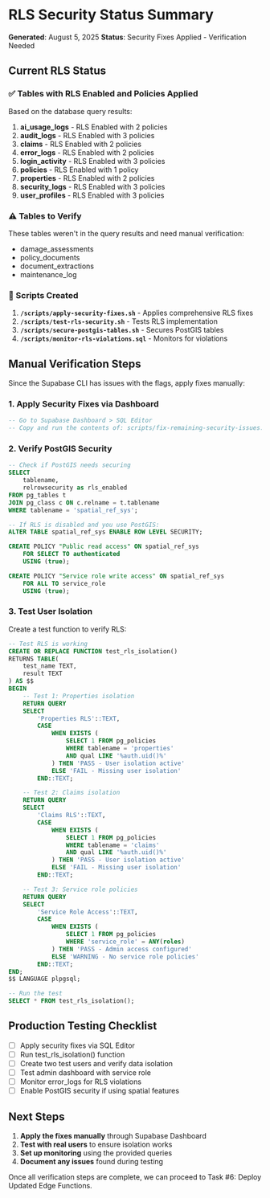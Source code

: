 # RLS Security Status Summary

**Generated**: August 5, 2025
**Status**: Security Fixes Applied - Verification Needed

## Current RLS Status

### ✅ Tables with RLS Enabled and Policies Applied

Based on the database query results:

1. **ai_usage_logs** - RLS Enabled with 2 policies
2. **audit_logs** - RLS Enabled with 3 policies
3. **claims** - RLS Enabled with 2 policies
4. **error_logs** - RLS Enabled with 2 policies
5. **login_activity** - RLS Enabled with 3 policies
6. **policies** - RLS Enabled with 1 policy
7. **properties** - RLS Enabled with 2 policies
8. **security_logs** - RLS Enabled with 3 policies
9. **user_profiles** - RLS Enabled with 3 policies

### ⚠️ Tables to Verify

These tables weren't in the query results and need manual verification:

- damage_assessments
- policy_documents
- document_extractions
- maintenance_log

### 🔧 Scripts Created

1. **`/scripts/apply-security-fixes.sh`** - Applies comprehensive RLS fixes
2. **`/scripts/test-rls-security.sh`** - Tests RLS implementation
3. **`/scripts/secure-postgis-tables.sh`** - Secures PostGIS tables
4. **`/scripts/monitor-rls-violations.sql`** - Monitors for violations

## Manual Verification Steps

Since the Supabase CLI has issues with the flags, apply fixes manually:

### 1. Apply Security Fixes via Dashboard

```sql
-- Go to Supabase Dashboard > SQL Editor
-- Copy and run the contents of: scripts/fix-remaining-security-issues.sql
```

### 2. Verify PostGIS Security

```sql
-- Check if PostGIS needs securing
SELECT
    tablename,
    relrowsecurity as rls_enabled
FROM pg_tables t
JOIN pg_class c ON c.relname = t.tablename
WHERE tablename = 'spatial_ref_sys';

-- If RLS is disabled and you use PostGIS:
ALTER TABLE spatial_ref_sys ENABLE ROW LEVEL SECURITY;

CREATE POLICY "Public read access" ON spatial_ref_sys
    FOR SELECT TO authenticated
    USING (true);

CREATE POLICY "Service role write access" ON spatial_ref_sys
    FOR ALL TO service_role
    USING (true);
```

### 3. Test User Isolation

Create a test function to verify RLS:

```sql
-- Test RLS is working
CREATE OR REPLACE FUNCTION test_rls_isolation()
RETURNS TABLE(
    test_name TEXT,
    result TEXT
) AS $$
BEGIN
    -- Test 1: Properties isolation
    RETURN QUERY
    SELECT
        'Properties RLS'::TEXT,
        CASE
            WHEN EXISTS (
                SELECT 1 FROM pg_policies
                WHERE tablename = 'properties'
                AND qual LIKE '%auth.uid()%'
            ) THEN 'PASS - User isolation active'
            ELSE 'FAIL - Missing user isolation'
        END::TEXT;

    -- Test 2: Claims isolation
    RETURN QUERY
    SELECT
        'Claims RLS'::TEXT,
        CASE
            WHEN EXISTS (
                SELECT 1 FROM pg_policies
                WHERE tablename = 'claims'
                AND qual LIKE '%auth.uid()%'
            ) THEN 'PASS - User isolation active'
            ELSE 'FAIL - Missing user isolation'
        END::TEXT;

    -- Test 3: Service role policies
    RETURN QUERY
    SELECT
        'Service Role Access'::TEXT,
        CASE
            WHEN EXISTS (
                SELECT 1 FROM pg_policies
                WHERE 'service_role' = ANY(roles)
            ) THEN 'PASS - Admin access configured'
            ELSE 'WARNING - No service role policies'
        END::TEXT;
END;
$$ LANGUAGE plpgsql;

-- Run the test
SELECT * FROM test_rls_isolation();
```

## Production Testing Checklist

- [ ] Apply security fixes via SQL Editor
- [ ] Run test_rls_isolation() function
- [ ] Create two test users and verify data isolation
- [ ] Test admin dashboard with service role
- [ ] Monitor error_logs for RLS violations
- [ ] Enable PostGIS security if using spatial features

## Next Steps

1. **Apply the fixes manually** through Supabase Dashboard
2. **Test with real users** to ensure isolation works
3. **Set up monitoring** using the provided queries
4. **Document any issues** found during testing

Once all verification steps are complete, we can proceed to Task #6: Deploy Updated Edge Functions.
